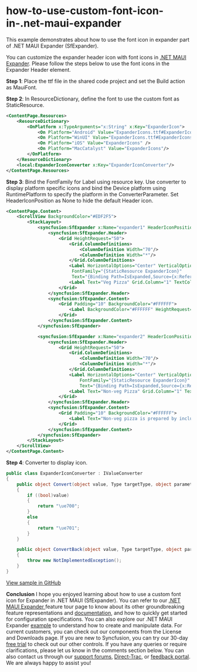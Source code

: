 # how-to-use-custom-font-icon-in-.net-maui-expander
This example demonstrates about how to use the font icon in expander part of .NET MAUI Expander (SfExpander).

You can customize the expander header icon with font icons in  [.NET MAUI Expander](https://www.syncfusion.com/maui-controls/maui-expander). Please follow the steps below to use the font icons in the Expander Header element.

**Step 1**: Place the ttf file in the shared code project and set the Build action as MauiFont.

**Step 2**: In ResourceDictionary, define the font to use the custom font as StaticResource.

``` xml
<ContentPage.Resources>
    <ResourceDictionary>
        <OnPlatform x:TypeArguments="x:String" x:Key="ExpanderIcon">
            <On Platform="Android" Value="ExpanderIcons.ttf#ExpanderIcons" />
            <On Platform="WinUI" Value="ExpanderIcons.ttf#ExpanderIcons" />
            <On Platform="iOS" Value="ExpanderIcons" />
            <On Platform="MacCatalyst" Value="ExpanderIcons"/>
        </OnPlatform>
    </ResourceDictionary>
    <local:ExpanderIconConverter x:Key="ExpanderIconConverter"/>
</ContentPage.Resources>
```

**Step 3**: Bind the FontFamily for Label using resource key. Use converter to display platform specific icons and bind the Device platform using RuntimePlatform to specify the platform in the ConverterParameter. Set HeaderIconPosition as None to hide the default Header icon.

``` xml
<ContentPage.Content>
    <ScrollView BackgroundColor="#EDF2F5">
        <StackLayout>
            <syncfusion:SfExpander x:Name="expander1" HeaderIconPosition="None">
                <syncfusion:SfExpander.Header>
                    <Grid HeightRequest="50">
                        <Grid.ColumnDefinitions>
                            <ColumnDefinition Width="70"/>
                            <ColumnDefinition Width="*"/>
                        </Grid.ColumnDefinitions>
                        <Label HorizontalOptions="Center" VerticalOptions="Center"
                         FontFamily="{StaticResource ExpanderIcon}"
                         Text="{Binding Path=IsExpanded,Source={x:Reference expander1}, Converter={StaticResource ExpanderIconConverter}}"/>
                        <Label Text="Veg Pizza" Grid.Column="1" TextColor="#495F6E"  VerticalTextAlignment="Center" />
                    </Grid>
                </syncfusion:SfExpander.Header>
                <syncfusion:SfExpander.Content>
                    <Grid Padding="10" BackgroundColor="#FFFFFF">
                        <Label BackgroundColor="#FFFFFF" HeightRequest="60" Text="Veg pizza is prepared with the items that meet vegetarian standards by not including any meat or animal tissue products." TextColor="#303030" VerticalTextAlignment="Center"/>
                    </Grid>
                </syncfusion:SfExpander.Content>
            </syncfusion:SfExpander>

            <syncfusion:SfExpander x:Name="expander2" HeaderIconPosition="None">
                <syncfusion:SfExpander.Header>
                    <Grid HeightRequest="50">
                        <Grid.ColumnDefinitions>
                            <ColumnDefinition Width="70"/>
                            <ColumnDefinition Width="*"/>
                        </Grid.ColumnDefinitions>
                        <Label HorizontalOptions="Center" VerticalOptions="Center"
                            FontFamily="{StaticResource ExpanderIcon}"
                            Text="{Binding Path=IsExpanded,Source={x:Reference expander2}, Converter={StaticResource ExpanderIconConverter}, ConverterParameter={x:Static Device.RuntimePlatform}}"/>
                        <Label Text="Non-veg Pizza" Grid.Column="1" TextColor="#495F6E"  VerticalTextAlignment="Center" />
                    </Grid>
                </syncfusion:SfExpander.Header>
                <syncfusion:SfExpander.Content>
                    <Grid Padding="10" BackgroundColor="#FFFFFF">
                        <Label Text="Non-veg pizza is prepared by including the meat and animal tissue products." HeightRequest="50" TextColor="#303030" VerticalTextAlignment="Center"/>
                    </Grid>
                </syncfusion:SfExpander.Content>
            </syncfusion:SfExpander>
        </StackLayout>
    </ScrollView>
</ContentPage.Content>
```

**Step 4**: Converter to display icon.

``` c#
public class ExpanderIconConverter : IValueConverter
{
    public object Convert(object value, Type targetType, object parameter, CultureInfo culture)
    {
        if ((bool)value)
        {
            return "\ue700";
        }
        else
        {             
            return "\ue701";
        }
    }

    public object ConvertBack(object value, Type targetType, object parameter, CultureInfo culture)
    {
        throw new NotImplementedException();
    }
}
```

[View sample in GitHub](https://github.com/SyncfusionExamples/how-to-use-custom-font-icon-in-.net-maui-expander)

**Conclusion**
I hope you enjoyed learning about how to use a custom font icon for Expander in .NET MAUI (SfExpander).
You can refer to our [.NET MAUI Expander ](https://www.syncfusion.com/maui-controls/maui-expander) feature tour page to know about its other groundbreaking feature representations and [documentation](https://help.syncfusion.com/maui/expander/getting-started), and how to quickly get started for configuration specifications. You can also explore our .NET MAUI Expander [example](https://github.com/syncfusion/maui-demos/tree/master/MAUI/Expander) to understand how to create and manipulate data.
For current customers, you can check out our components from the License and Downloads page. If you are new to Syncfusion, you can try our 30-day [free trial](https://www.syncfusion.com/downloads/maui) to check out our other controls.
If you have any queries or require clarifications, please let us know in the comments section below. You can also contact us through our [support forums](https://www.syncfusion.com/forums/), [Direct-Trac](https://support.syncfusion.com/create), or [feedback portal](https://www.syncfusion.com/feedback/maui?control=sflistview). We are always happy to assist you!